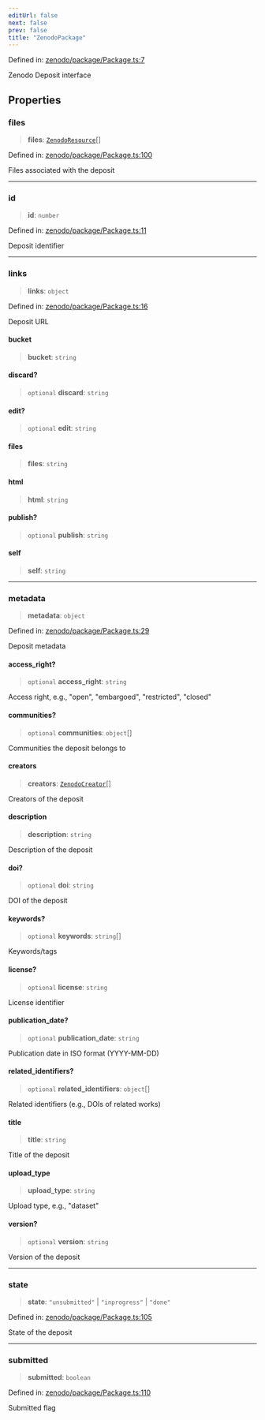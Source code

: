 ```yaml
---
editUrl: false
next: false
prev: false
title: "ZenodoPackage"
---
```


Defined in: [zenodo/package/Package.ts:7](https://github.com/datisthq/dpkit/blob/7a3ebb9422265a09d2e84e0952d10e0101139f80/zenodo/package/Package.ts#L7)

Zenodo Deposit interface

## Properties

### files

> **files**: [`ZenodoResource`](/reference/_dpkit/zenodo/zenodoresource/)[]

Defined in: [zenodo/package/Package.ts:100](https://github.com/datisthq/dpkit/blob/7a3ebb9422265a09d2e84e0952d10e0101139f80/zenodo/package/Package.ts#L100)

Files associated with the deposit

***

### id

> **id**: `number`

Defined in: [zenodo/package/Package.ts:11](https://github.com/datisthq/dpkit/blob/7a3ebb9422265a09d2e84e0952d10e0101139f80/zenodo/package/Package.ts#L11)

Deposit identifier

***

### links

> **links**: `object`

Defined in: [zenodo/package/Package.ts:16](https://github.com/datisthq/dpkit/blob/7a3ebb9422265a09d2e84e0952d10e0101139f80/zenodo/package/Package.ts#L16)

Deposit URL

#### bucket

> **bucket**: `string`

#### discard?

> `optional` **discard**: `string`

#### edit?

> `optional` **edit**: `string`

#### files

> **files**: `string`

#### html

> **html**: `string`

#### publish?

> `optional` **publish**: `string`

#### self

> **self**: `string`

***

### metadata

> **metadata**: `object`

Defined in: [zenodo/package/Package.ts:29](https://github.com/datisthq/dpkit/blob/7a3ebb9422265a09d2e84e0952d10e0101139f80/zenodo/package/Package.ts#L29)

Deposit metadata

#### access\_right?

> `optional` **access\_right**: `string`

Access right, e.g., "open", "embargoed", "restricted", "closed"

#### communities?

> `optional` **communities**: `object`[]

Communities the deposit belongs to

#### creators

> **creators**: [`ZenodoCreator`](/reference/_dpkit/zenodo/zenodocreator/)[]

Creators of the deposit

#### description

> **description**: `string`

Description of the deposit

#### doi?

> `optional` **doi**: `string`

DOI of the deposit

#### keywords?

> `optional` **keywords**: `string`[]

Keywords/tags

#### license?

> `optional` **license**: `string`

License identifier

#### publication\_date?

> `optional` **publication\_date**: `string`

Publication date in ISO format (YYYY-MM-DD)

#### related\_identifiers?

> `optional` **related\_identifiers**: `object`[]

Related identifiers (e.g., DOIs of related works)

#### title

> **title**: `string`

Title of the deposit

#### upload\_type

> **upload\_type**: `string`

Upload type, e.g., "dataset"

#### version?

> `optional` **version**: `string`

Version of the deposit

***

### state

> **state**: `"unsubmitted"` \| `"inprogress"` \| `"done"`

Defined in: [zenodo/package/Package.ts:105](https://github.com/datisthq/dpkit/blob/7a3ebb9422265a09d2e84e0952d10e0101139f80/zenodo/package/Package.ts#L105)

State of the deposit

***

### submitted

> **submitted**: `boolean`

Defined in: [zenodo/package/Package.ts:110](https://github.com/datisthq/dpkit/blob/7a3ebb9422265a09d2e84e0952d10e0101139f80/zenodo/package/Package.ts#L110)

Submitted flag
